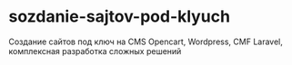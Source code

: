 # sozdanie-sajtov-pod-klyuch
Создание сайтов под ключ на CMS Opencart, Wordpress, CMF Laravel, комплексная разработка сложных решений
